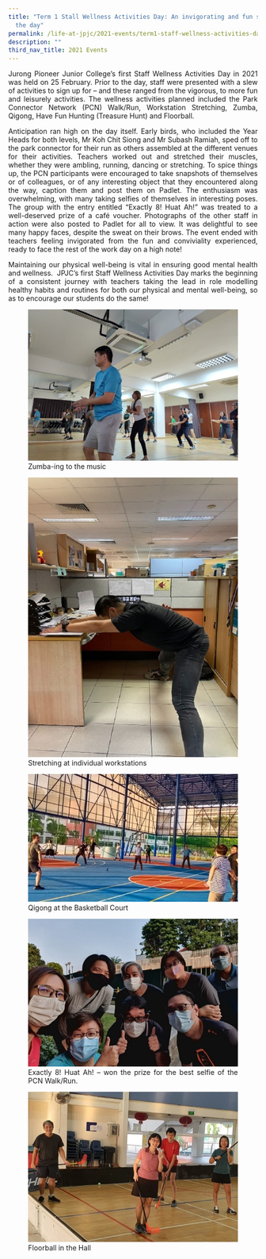 ```yaml
---
title: "Term 1 Stall Wellness Activities Day: An invigorating and fun start to
  the day"
permalink: /life-at-jpjc/2021-events/term1-staff-wellness-activities-day/
description: ""
third_nav_title: 2021 Events
---
```

<div align=justify>
<p>
Jurong Pioneer Junior College’s first Staff Wellness Activities Day in 2021 was held on 25 February. Prior to the day, staff were presented with a slew of activities to sign up for – and these ranged from the vigorous, to more fun and leisurely activities. The wellness activities planned included the Park Connector Network (PCN) Walk/Run, Workstation Stretching, Zumba, Qigong, Have Fun Hunting (Treasure Hunt) and Floorball.</p>

<p>
Anticipation ran high on the day itself. Early birds, who included the Year Heads for both levels, Mr Koh Chit Siong and Mr Subash Ramiah, sped off to the park connector for their run as others assembled at the different venues for their activities. Teachers worked out and stretched their muscles, whether they were ambling, running, dancing or stretching. To spice things up, the PCN participants were encouraged to take snapshots of themselves or of colleagues, or of any interesting object that they encountered along the way, caption them and post them on Padlet. The enthusiasm was overwhelming, with many taking selfies of themselves in interesting poses. The group with the entry entitled “Exactly 8! Huat Ah!” was treated to a well-deserved prize of a café voucher. Photographs of the other staff in action were also posted to Padlet for all to view. It was delightful to see many happy faces, despite the sweat on their brows. The event ended with teachers feeling invigorated from the fun and conviviality experienced, ready to face the rest of the work day on a high note!</p>

<p>
Maintaining our physical well-being is vital in ensuring good mental health and wellness.  JPJC’s first Staff Wellness Activities Day marks the beginning of a consistent journey with teachers taking the lead in role modelling healthy habits and routines for both our physical and mental well-being, so as to encourage our students do the same!</p>

<figure>
<img src="/images/t1staffwellness1.jpg">
<figcaption>Zumba-ing to the music</figcaption>
</figure>

<figure>
<img src="/images/t1staffwellness2.jpg">
<figcaption>Stretching at individual workstations</figcaption>
</figure>

<figure>
<img src="/images/t1staffwellness3.jpg">
<figcaption>Qigong at the Basketball Court</figcaption>
</figure>

<figure>
<img src="/images/t1staffwellness4.jpg">
<figcaption>Exactly 8! Huat Ah! – won the prize for the best selfie of the PCN Walk/Run.</figcaption>
</figure>

<figure>
<img src="/images/t1staffwellness5.jpg">
<figcaption>Floorball in the Hall</figcaption>
</figure>